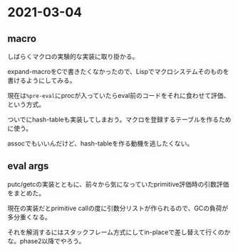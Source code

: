 # 2021-03-04


## macro

しばらくマクロの実験的な実装に取り掛かる。

expand-macroをCで書きたくなかったので、Lispでマクロシステムそのものを書けるようにしてみる。

現在は`%pre-eval`にprocが入っていたらeval前のコードをそれに食わせて評価、という方式。

ついでにhash-tableも実装してしまおう。マクロを登録するテーブルを作るために使う。

assocでもいいんだけど、hash-tableを作る動機を逃したくない。


## eval args

putc/getcの実装とともに、前々から気になっていたprimitive評価時の引数評価をまとめた。

現在の実装だとprimitive callの度に引数分リストが作られるので、GCの負荷が多分重くなる。

それを解消するにはスタックフレーム方式にしてin-placeで差し替えて行くのかな。phase2以降でやろう。